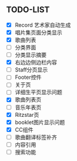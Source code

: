 ## TODO-LIST
- [x] Record 艺术家自动生成
- [x] 唱片集页面分类显示
- [x] 歌曲列表
- [ ] 分类界面 
- [ ] 分类显示摘要
- [X] 右边边侧边栏内容
- [ ] Staff分页显示
- [ ] Footer控件
- [ ] 关于页
- [ ] 详细生平页显示问题
- [x] 歌曲列表页
- [ ] 音乐年表页
- [x] Ritzstar页
- [x] booklet图片显示问题
- [x] CC组件
- [ ] 歌曲翻译标签补齐
- [ ] 内容引用
- [ ] 搜索功能
